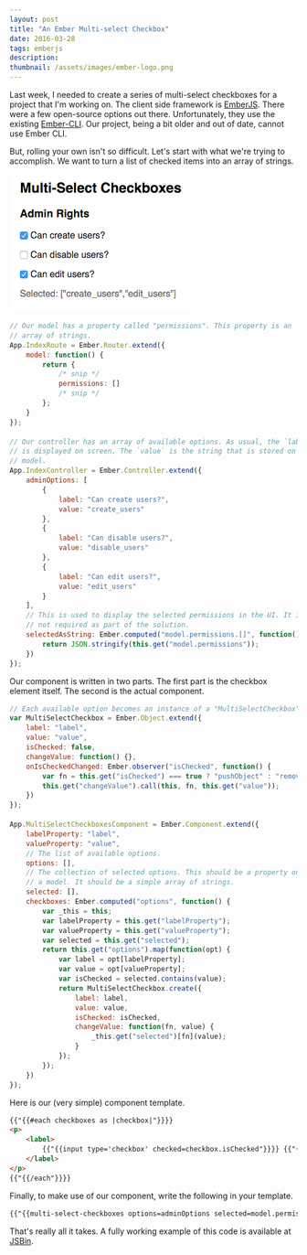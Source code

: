 ```yaml
---
layout: post
title: "An Ember Multi-select Checkbox"
date: 2016-03-28
tags: emberjs
description:
thumbnail: /assets/images/ember-logo.png
---
```


Last week, I needed to create a series of multi-select checkboxes for a project that I'm working on. The client side framework is [EmberJS](http://emberjs.com/). There were a few open-source options out there. Unfortunately, they use the existing [Ember-CLI](http://ember-cli.com/). Our project, being a bit older and out of date, cannot use Ember CLI.

But, rolling your own isn't so difficult. Let's start with what we're trying to accomplish. We want to turn a list of checked items into an array of strings.

![Multi-select checkboxes](/assets/images/multiselect-checkboxes.png)

```javascript
// Our model has a property called "permissions". This property is an
// array of strings.
App.IndexRoute = Ember.Router.extend({
    model: function() {
        return {
            /* snip */
            permissions: []
            /* snip */
        };
    }
});

// Our controller has an array of available options. As usual, the `label`
// is displayed on screen. The `value` is the string that is stored on the
// model.
App.IndexController = Ember.Controller.extend({
    adminOptions: [
        {
            label: "Can create users?",
            value: "create_users"
        },
        {
            label: "Can disable users?",
            value: "disable_users"
        },
        {
            label: "Can edit users?",
            value: "edit_users"
        }
    ],
    // This is used to display the selected permissions in the UI. It is
    // not required as part of the solution.
    selectedAsString: Ember.computed("model.permissions.[]", function() {
        return JSON.stringify(this.get("model.permissions"));
    })
});
```

Our component is written in two parts. The first part is the checkbox element itself. The second is the actual component.

```javascript
// Each available option becomes an instance of a "MultiSelectCheckbox" object.
var MultiSelectCheckbox = Ember.Object.extend({
    label: "label",
    value: "value",
    isChecked: false,
    changeValue: function() {},
    onIsCheckedChanged: Ember.observer("isChecked", function() {
        var fn = this.get("isChecked") === true ? "pushObject" : "removeObject";
        this.get("changeValue").call(this, fn, this.get("value"));
    })
});

App.MultiSelectCheckboxesComponent = Ember.Component.extend({
    labelProperty: "label",
    valueProperty: "value",
    // The list of available options.
    options: [],
    // The collection of selected options. This should be a property on
    // a model. It should be a simple array of strings.
    selected: [],
    checkboxes: Ember.computed("options", function() {
        var _this = this;
        var labelProperty = this.get("labelProperty");
        var valueProperty = this.get("valueProperty");
        var selected = this.get("selected");
        return this.get("options").map(function(opt) {
            var label = opt[labelProperty];
            var value = opt[valueProperty];
            var isChecked = selected.contains(value);
            return MultiSelectCheckbox.create({
                label: label,
                value: value,
                isChecked: isChecked,
                changeValue: function(fn, value) {
                    _this.get("selected")[fn](value);
                }
            });
        });
    })
});
```

Here is our (very simple) component template.

```html
{{"{{#each checkboxes as |checkbox|"}}}}
<p>
    <label>
        {{"{{input type='checkbox' checked=checkbox.isChecked"}}}} {{"{{checkbox.label"}}}}
    </label>
</p>
{{"{{/each"}}}}
```

Finally, to make use of our component, write the following in your template.

```html
{{"{{multi-select-checkboxes options=adminOptions selected=model.permissions"}}}}
```

That's really all it takes. A fully working example of this code is available at [JSBin](http://output.jsbin.com/zedoxib).
